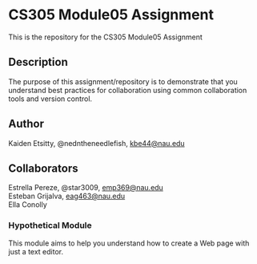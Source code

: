 # CS305 Module05 Assignment  
This is the repository for the CS305 Module05 Assignment  
## Description  
The purpose of this assignment/repository is to demonstrate that you understand best practices for collaboration using common collaboration tools and version control.  
## Author  
Kaiden Etsitty, @nedntheneedlefish, kbe44@nau.edu  
## Collaborators  
Estrella Pereze, @star3009, emp369@nau.edu  
Esteban Grijalva, eag463@nau.edu  
Ella Conolly
### Hypothetical Module
This module aims to help you understand how to create a Web page with just a text editor.
